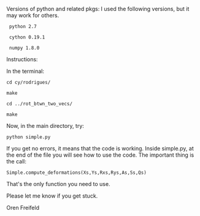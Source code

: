 Versions of python and related pkgs: I used the following versions, but it may work for others.
	
	 python 2.7
	 
	 cython 0.19.1
	 
	 numpy 1.8.0
 
Instructions:

In the terminal: 

	cd cy/rodrigues/

	make

	cd ../rot_btwn_two_vecs/

	make

Now, in the main directory, try:

	python simple.py

If you get no errors, it means that the code is working. 
Inside simple.py, at the end of the file
you will see how to use the code. 
The important thing is the call:

	Simple.compute_deformations(Xs,Ys,Rxs,Rys,As,Ss,Qs)    

That's the only function you need to use.

Please let me know if you get stuck.   

Oren Freifeld 





